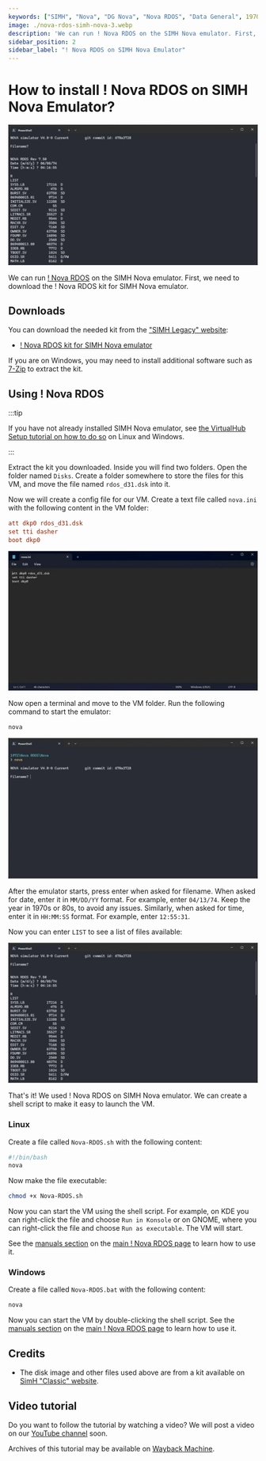 ```yaml
---
keywords: ["SIMH", "Nova", "DG Nova", "Nova RDOS", "Data General", 1970s, 1972]
image: ./nova-rdos-simh-nova-3.webp
description: 'We can run ! Nova RDOS on the SIMH Nova emulator. First, we need to download the ! Nova RDOS kit for SIMH Nova emulator. You can download the needed kit from the "SIMH Legacy" website:'
sidebar_position: 2
sidebar_label: "! Nova RDOS on SIMH Nova Emulator"
---
```


# How to install ! Nova RDOS on SIMH Nova Emulator?

![SIMH Nova emulator with ! Nova RDOS](./nova-rdos-simh-nova-3.webp)

We can run [! Nova RDOS](/1970s/1972/nova-rdos) on the SIMH Nova emulator. First, we need to download the ! Nova RDOS kit for SIMH Nova emulator.

## Downloads

You can download the needed kit from the ["SIMH Legacy" website](http://simh.trailing-edge.com/):

- [! Nova RDOS kit for SIMH Nova emulator](http://simh.trailing-edge.com/kits/rdosswre.tar.Z)

If you are on Windows, you may need to install additional software such as [7-Zip](https://www.7-zip.org/) to extract the kit.

## Using ! Nova RDOS

:::tip

If you have not already installed SIMH Nova emulator, see [the VirtualHub Setup tutorial on how to do so](https://setup.virtualhub.eu.org/simh-nova/) on Linux and Windows.

:::

Extract the kit you downloaded. Inside you will find two folders. Open the folder named `Disks`. Create a folder somewhere to store the files for this VM, and move the file named `rdos_d31.dsk` into it.

Now we will create a config file for our VM. Create a text file called `nova.ini` with the following content in the VM folder:

```ini
att dkp0 rdos_d31.dsk
set tti dasher
boot dkp0
```

![nova.ini](./nova-rdos-simh-nova-1.webp)

Now open a terminal and move to the VM folder. Run the following command to start the emulator:

```bash
nova
```

![nova](./nova-rdos-simh-nova-2.webp)

After the emulator starts, press enter when asked for filename. When asked for date, enter it in `MM/DD/YY` format. For example, enter `04/13/74`. Keep the year in 1970s or 80s, to avoid any issues. Similarly, when asked for time, enter it in `HH:MM:SS` format. For example, enter `12:55:31`.

Now you can enter `LIST` to see a list of files available:

![List of files in ! Nova RDOS](./nova-rdos-simh-nova-3.webp)

That's it! We used ! Nova RDOS on SIMH Nova emulator. We can create a shell script to make it easy to launch the VM.

### Linux

Create a file called `Nova-RDOS.sh` with the following content:

```bash
#!/bin/bash
nova
```

Now make the file executable:

```bash
chmod +x Nova-RDOS.sh
```

Now you can start the VM using the shell script. For example, on KDE you can right-click the file and choose `Run in Konsole` or on GNOME, where you can right-click the file and choose `Run as executable`. The VM will start.

See the [manuals section](/1970s/1972/nova-rdos/#manuals) on the [main ! Nova RDOS page](/1970s/1972/nova-rdos/) to learn how to use it.

### Windows

Create a file called `Nova-RDOS.bat` with the following content:

```bash
nova
```

Now you can start the VM by double-clicking the shell script. See the [manuals section](/1970s/1972/nova-rdos/#manuals) on the [main ! Nova RDOS page](/1970s/1972/nova-rdos/) to learn how to use it.

## Credits

- The disk image and other files used above are from a kit available on [SimH "Classic" website](http://simh.trailing-edge.com/).

## Video tutorial

Do you want to follow the tutorial by watching a video? We will post a video on our [YouTube channel](https://www.youtube.com/@virtua1hub) soon.

Archives of this tutorial may be available on [Wayback Machine](https://web.archive.org/web/*/https://virtualhub.eu.org/1970s/1972/nova-rdos/simh-nova/).
